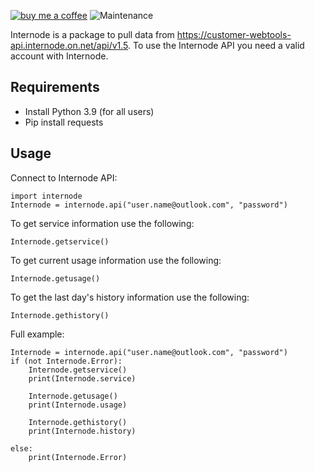 [![buy me a coffee](https://img.shields.io/badge/If%20you%20like%20it-Buy%20us%20a%20coffee-green.svg?style=for-the-badge)](https://www.buymeacoffee.com/leighcurran)
![Maintenance](https://img.shields.io/maintenance/yes/2022.svg?style=for-the-badge)

Internode is a package to pull data from https://customer-webtools-api.internode.on.net/api/v1.5. To use the Internode API you need a valid account with Internode.

## Requirements
- Install Python 3.9 (for all users)
- Pip install requests

## Usage

Connect to Internode API:

    import internode
    Internode = internode.api("user.name@outlook.com", "password")

To get service information use the following:

    Internode.getservice()

To get current usage information use the following:

    Internode.getusage()

To get the last day's history information use the following:

    Internode.gethistory()

Full example:

    Internode = internode.api("user.name@outlook.com", "password")
    if (not Internode.Error):
        Internode.getservice()
        print(Internode.service)
        
        Internode.getusage()
        print(Internode.usage)
        
        Internode.gethistory()
        print(Internode.history)
        
    else:
        print(Internode.Error)
